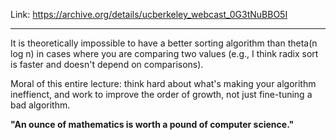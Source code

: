 Link: https://archive.org/details/ucberkeley_webcast_0G3tNuBBO5I

---

It is theoretically impossible to have a better sorting algorithm than theta(n log n) in cases where you are comparing two values (e.g., I think radix sort is faster and doesn't depend on comparisons).

Moral of this entire lecture: think hard about what's making your algorithm ineffienct, and work to improve the order of growth, not just fine-tuning a bad algorithm.

**"An ounce of mathematics is worth a pound of computer science."**

